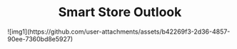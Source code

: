 <h1 align="center"> Smart Store Outlook</h1>
![img1](https://github.com/user-attachments/assets/b42269f3-2d36-4857-90ee-7360bd8e5927)
